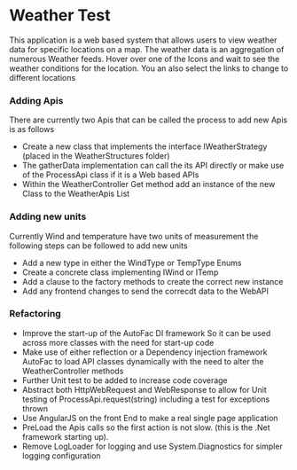 # Weather Test 

This application is a web based system that allows users to view weather data for specific locations on a map. The weather data is an aggregation of numerous Weather feeds. Hover over one of the Icons and wait to see the weather conditions for the location. You an also select the links to change to different locations

### Adding Apis

There are currently two Apis that can be called the process to add new Apis is as follows

* Create a new class that implements the interface IWeatherStrategy (placed in the WeatherStructures folder)  
* The gatherData implementation can call the its API directly or make use of the ProcessApi class if it is a Web based APIs
* Within the  WeatherController Get method add an instance of the new Class to the WeatherApis List

### Adding new units

Currently Wind and temperature have two units of measurement the following steps can be followed to add new units

* Add a new type in either the WindType or TempType Enums
* Create a concrete class implementing IWind or ITemp
* Add a clause to the factory methods to create the correct new instance
* Add any frontend changes to send the correcdt data to the WebAPI 

### Refactoring
* Improve the start-up of the AutoFac DI framework So it can be used across more classes with the need for start-up code
* Make use of either reflection or a Dependency injection framework AutoFac to load API classes dynamically with the need to alter the WeatherController methods 
* Further Unit test to be added to increase code coverage 
* Abstract both HttpWebRequest and WebResponse to allow for Unit testing of ProcessApi.request(string) including a test for exceptions thrown 
* Use AngularJS on the front End to make a real single page application
* PreLoad the Apis calls so the first action is not slow. (this is the .Net framework starting up). 
* Remove LogLoader for logging and use System.Diagnostics for simpler logging configuration

